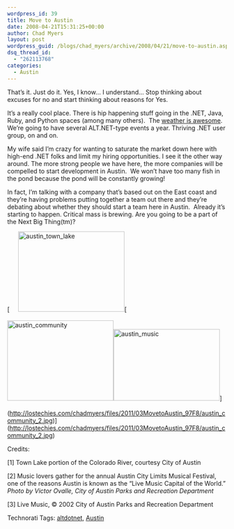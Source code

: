 ```yaml
---
wordpress_id: 39
title: Move to Austin
date: 2008-04-21T15:31:25+00:00
author: Chad Myers
layout: post
wordpress_guid: /blogs/chad_myers/archive/2008/04/21/move-to-austin.aspx
dsq_thread_id:
  - "262113768"
categories:
  - Austin
---
```

That&#8217;s it. Just do it. Yes, I know&#8230; I understand&#8230; Stop thinking about excuses for no and start thinking about reasons for Yes.&nbsp; 

It&#8217;s a really cool place. There is hip happening stuff going in the .NET, Java, Ruby, and Python spaces (among many others).&nbsp; The [weather is awesome](http://www.weather.com/weather/local/78704). We&#8217;re going to have several ALT.NET-type events a year. Thriving .NET user group, on and on.

My wife said I&#8217;m crazy for wanting to saturate the market down here with high-end .NET folks and limit my hiring opportunities. I see it the other way around. The more strong people we have here, the more companies will be compelled to start development in Austin.&nbsp; We won&#8217;t have too many fish in the pond because the pond will be constantly growing!

In fact, I&#8217;m talking with a company that&#8217;s based out on the East coast and they&#8217;re having problems putting together a team out there and they&#8217;re debating about whether they should start a team here in Austin.&nbsp; Already it&#8217;s starting to happen. Critical mass is brewing. Are you going to be a part of the Next Big Thing(tm)?

[<img style="border-top-width: 0px;border-left-width: 0px;border-bottom-width: 0px;margin: 0px 0px 20px 20px;border-right-width: 0px" height="184" alt="austin_town_lake" src="http://lostechies.com/chadmyers/files/2011/03MovetoAustin_97F8/austin_town_lake_5.jpg" width="244" border="0" />[<img style="border-top-width: 0px;border-left-width: 0px;border-bottom-width: 0px;margin: 0px 0px 20px;border-right-width: 0px" height="184" alt="austin_community" src="http://lostechies.com/chadmyers/files/2011/03MovetoAustin_97F8/austin_community_thumb.jpg" width="244" border="0" />[<img style="border-top-width: 0px;border-left-width: 0px;border-bottom-width: 0px;margin: 0px 0px 20px;border-right-width: 0px" height="164" alt="austin_music" src="http://lostechies.com/chadmyers/files/2011/03MovetoAustin_97F8/austin_music_thumb.jpg" width="244" border="0" />](http://lostechies.com/chadmyers/files/2011/03MovetoAustin_97F8/austin_music_2.jpg)](http://lostechies.com/chadmyers/files/2011/03MovetoAustin_97F8/austin_community_2.jpg)](http://lostechies.com/chadmyers/files/2011/03MovetoAustin_97F8/austin_community_2.jpg)

Credits: 

[1] Town Lake portion of the Colorado River, courtesy City of Austin

[2] Music lovers gather for the annual Austin City Limits Musical Festival, one of the reasons Austin is known as the &#8220;Live Music Capital of the World.&#8221; _Photo by Victor Ovalle, City of Austin Parks and Recreation Department_

[3] Live Music, © 2002 City of Austin Parks and Recreation Department

<div class="wlWriterSmartContent" style="padding-right: 0px;padding-left: 0px;padding-bottom: 0px;margin: 0px;padding-top: 0px">
  Technorati Tags: <a href="http://technorati.com/tags/altdotnet" rel="tag">altdotnet</a>, <a href="http://technorati.com/tags/Austin" rel="tag">Austin</a>
</div>

</a></a></a>